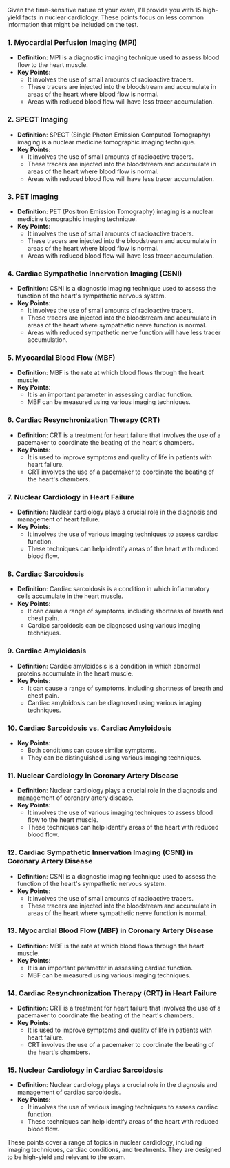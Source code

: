Given the time-sensitive nature of your exam, I'll provide you with 15 high-yield facts in nuclear cardiology. These points focus on less common information that might be included on the test.

### 1. **Myocardial Perfusion Imaging (MPI)**
- **Definition**: MPI is a diagnostic imaging technique used to assess blood flow to the heart muscle.
- **Key Points**:
  - It involves the use of small amounts of radioactive tracers.
  - These tracers are injected into the bloodstream and accumulate in areas of the heart where blood flow is normal.
  - Areas with reduced blood flow will have less tracer accumulation.

### 2. **SPECT Imaging**
- **Definition**: SPECT (Single Photon Emission Computed Tomography) imaging is a nuclear medicine tomographic imaging technique.
- **Key Points**:
  - It involves the use of small amounts of radioactive tracers.
  - These tracers are injected into the bloodstream and accumulate in areas of the heart where blood flow is normal.
  - Areas with reduced blood flow will have less tracer accumulation.

### 3. **PET Imaging**
- **Definition**: PET (Positron Emission Tomography) imaging is a nuclear medicine tomographic imaging technique.
- **Key Points**:
  - It involves the use of small amounts of radioactive tracers.
  - These tracers are injected into the bloodstream and accumulate in areas of the heart where blood flow is normal.
  - Areas with reduced blood flow will have less tracer accumulation.

### 4. **Cardiac Sympathetic Innervation Imaging (CSNI)**
- **Definition**: CSNI is a diagnostic imaging technique used to assess the function of the heart's sympathetic nervous system.
- **Key Points**:
  - It involves the use of small amounts of radioactive tracers.
  - These tracers are injected into the bloodstream and accumulate in areas of the heart where sympathetic nerve function is normal.
  - Areas with reduced sympathetic nerve function will have less tracer accumulation.

### 5. **Myocardial Blood Flow (MBF)**
- **Definition**: MBF is the rate at which blood flows through the heart muscle.
- **Key Points**:
  - It is an important parameter in assessing cardiac function.
  - MBF can be measured using various imaging techniques.

### 6. **Cardiac Resynchronization Therapy (CRT)**
- **Definition**: CRT is a treatment for heart failure that involves the use of a pacemaker to coordinate the beating of the heart's chambers.
- **Key Points**:
  - It is used to improve symptoms and quality of life in patients with heart failure.
  - CRT involves the use of a pacemaker to coordinate the beating of the heart's chambers.

### 7. **Nuclear Cardiology in Heart Failure**
- **Definition**: Nuclear cardiology plays a crucial role in the diagnosis and management of heart failure.
- **Key Points**:
  - It involves the use of various imaging techniques to assess cardiac function.
  - These techniques can help identify areas of the heart with reduced blood flow.

### 8. **Cardiac Sarcoidosis**
- **Definition**: Cardiac sarcoidosis is a condition in which inflammatory cells accumulate in the heart muscle.
- **Key Points**:
  - It can cause a range of symptoms, including shortness of breath and chest pain.
  - Cardiac sarcoidosis can be diagnosed using various imaging techniques.

### 9. **Cardiac Amyloidosis**
- **Definition**: Cardiac amyloidosis is a condition in which abnormal proteins accumulate in the heart muscle.
- **Key Points**:
  - It can cause a range of symptoms, including shortness of breath and chest pain.
  - Cardiac amyloidosis can be diagnosed using various imaging techniques.

### 10. **Cardiac Sarcoidosis vs. Cardiac Amyloidosis**
- **Key Points**:
  - Both conditions can cause similar symptoms.
  - They can be distinguished using various imaging techniques.

### 11. **Nuclear Cardiology in Coronary Artery Disease**
- **Definition**: Nuclear cardiology plays a crucial role in the diagnosis and management of coronary artery disease.
- **Key Points**:
  - It involves the use of various imaging techniques to assess blood flow to the heart muscle.
  - These techniques can help identify areas of the heart with reduced blood flow.

### 12. **Cardiac Sympathetic Innervation Imaging (CSNI) in Coronary Artery Disease**
- **Definition**: CSNI is a diagnostic imaging technique used to assess the function of the heart's sympathetic nervous system.
- **Key Points**:
  - It involves the use of small amounts of radioactive tracers.
  - These tracers are injected into the bloodstream and accumulate in areas of the heart where sympathetic nerve function is normal.

### 13. **Myocardial Blood Flow (MBF) in Coronary Artery Disease**
- **Definition**: MBF is the rate at which blood flows through the heart muscle.
- **Key Points**:
  - It is an important parameter in assessing cardiac function.
  - MBF can be measured using various imaging techniques.

### 14. **Cardiac Resynchronization Therapy (CRT) in Heart Failure**
- **Definition**: CRT is a treatment for heart failure that involves the use of a pacemaker to coordinate the beating of the heart's chambers.
- **Key Points**:
  - It is used to improve symptoms and quality of life in patients with heart failure.
  - CRT involves the use of a pacemaker to coordinate the beating of the heart's chambers.

### 15. **Nuclear Cardiology in Cardiac Sarcoidosis**
- **Definition**: Nuclear cardiology plays a crucial role in the diagnosis and management of cardiac sarcoidosis.
- **Key Points**:
  - It involves the use of various imaging techniques to assess cardiac function.
  - These techniques can help identify areas of the heart with reduced blood flow.

These points cover a range of topics in nuclear cardiology, including imaging techniques, cardiac conditions, and treatments. They are designed to be high-yield and relevant to the exam.